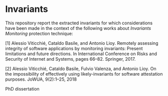 # Invariants

This repository report the extracted invariants for which considerations have been made in the context of the following works about *Invariants Monitoring* protection technique:


[1] Alessio Viticchié, Cataldo Basile, and Antonio Lioy. Remotely assessing
integrity of software applications by monitoring invariants: Present limitations
and future directions. In International Conference on Risks and Security of
Internet and Systems, pages 66–82. Springer, 2017.

[2] Alessio Viticchié, Cataldo Basile, Fulvio Valenza, and Antonio Lioy. On
the impossibility of effectively using likely-invariants for software attestation
purposes. JoWUA, 9(2):1–25, 2018

PhD dissertation
